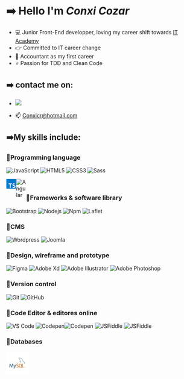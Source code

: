 # :arrow_right: Hello I'm *Conxi Cozar*

* :computer: Junior Front-End developper, loving my career shift towards [IT Academy][]
* :point_right: Committed to IT career change
* :money_with_wings: Accountant as my first career
* :star: Passion for TDD and Clean Code

## :arrow_right: contact me on:

- [<img src="https://img.shields.io/badge/linkedin-%2312100E.svg?&style=for-the-badge&logo=linkedin&logoColor=white&color=blue" />](https://www.linkedin.com/in/conxicr/)

- 📫 Conxicr@hotmail.com

## :arrow_right:**My skills include:**

### :pushpin:Programming language

![JavaScript](https://img.shields.io/badge/-JavaScript-%23F7DF1C?style=flat-square&logo=javascript&logoColor=000000&labelColor=%23F7DF1C&color=%23FFCE5A)
![HTML5](https://img.shields.io/badge/-HTML5-%23E44D27?style=flat-square&logo=html5&logoColor=ffffff)
![CSS3](https://img.shields.io/badge/-CSS3-%231572B6?style=flat-square&logo=css3)
![Sass](https://img.shields.io/badge/-Sass-%23CC6699?style=flat-square&logo=sass&logoColor=ffffff)

<img align="left" alt="TypeScript" width="26px" src="https://raw.githubusercontent.com/github/explore/80688e429a7d4ef2fca1e82350fe8e3517d3494d/topics/typescript/typescript.png" />
<img align="left" alt="Angular" width="26px" src="https://gist.githubusercontent.com/mrcodedev/228bd1f09270d921209413d1f427e499/raw/32d17e0264bcf5151c6988af63638d4978eff660/img-angular-logo.png" /> </br>

### :pushpin:Frameworks & software library

![Bootstrap](https://img.shields.io/badge/-Bootstrap-563D7C?style=flat-square&logo=Bootstrap)
![Nodejs](https://img.shields.io/badge/-Nodejs-339933?style=flat-square&logo=Node.js&logoColor=ffffff)
![Npm](https://img.shields.io/badge/-npm-CB3837?style=flat-square&logo=npm)
<img aligh="left" alt="Laflet" width="60" src="https://rawgit.com/Leaflet/Leaflet/master/src/images/logo.svg" alt="Leaflet" />


### :pushpin:CMS
![Wordpress](https://img.shields.io/badge/-Wordpress-61DAFB?style=flat-square&logo=wordpress&logoColor=ffffff)
![Joomla](https://img.shields.io/badge/-Joomla-194c7f?style=flat-square&logo=joomla&logoColor=ffffff)

### :pushpin:Design, wireframe and prototype

![Figma](http://img.shields.io/badge/-Figma-f24e1e?style=flat-square&logo=figma&logoColor=ffffff)
![Adobe Xd](http://img.shields.io/badge/-Abode%20Xd-470137?style=flat-square&logo=adobe-xd&logoColor=ffffff)
![Adobe Illustrator](http://img.shields.io/badge/-Abode%20Illustrator-ff9934?style=flat-square&logo=adobe-illustrator&logoColor=ffffff)
![Adobe Photoshop](http://img.shields.io/badge/-Abode%20Photoshop-26C9FF?style=flat-square&logo=adobe-photoshop&logoColor=ffffff)

### :pushpin:Version control

![Git](https://img.shields.io/badge/-Git-%23F05032?style=flat-square&logo=git&logoColor=%23ffffff)
![GitHub](https://img.shields.io/badge/-GitHub-181717?style=flat-square&logo=github)

### :pushpin:Code Editor &  editores online

![VS Code](http://img.shields.io/badge/-VS%20Code-007ACC?style=flat-square&logo=visual-studio-code&logoColor=ffffff)
<img alt="Codepen" width="60" src="https://icon-library.com/images/codepen-icon/codepen-icon-15.jpg" />![Codepen]
<img alt="JSFiddle" width="60" src="https://img2.freepng.es/20180711/qqa/kisspng-jsfiddle-logo-encapsulated-postscript-fiddle-5b45e0ba1d0df8.851842231531306170119.jpg" /> ![JSFiddle][] 


### :pushpin:Databases
 <img alt="MySQL" width="60" src="https://raw.githubusercontent.com/github/explore/80688e429a7d4ef2fca1e82350fe8e3517d3494d/topics/mysql/mysql.png" />


[IT Academy]: https://www.barcelonactiva.cat/itacademy
[Codepen]: https://codepen.io/
[JSFiddle]: https://jsfiddle.net/








<!--


<img align="left" alt="HTML5" width="26px" src="https://raw.githubusercontent.com/github/explore/80688e429a7d4ef2fca1e82350fe8e3517d3494d/topics/html/html.png" />
<img align="left" alt="CSS3" width="26px" src="https://raw.githubusercontent.com/github/explore/80688e429a7d4ef2fca1e82350fe8e3517d3494d/topics/css/css.png" />
<img align="left" alt="Sass" width="26px" src="https://raw.githubusercontent.com/github/explore/80688e429a7d4ef2fca1e82350fe8e3517d3494d/topics/sass/sass.png" />
<img align="left" alt="Bootstrap" width="26px" src="https://raw.githubusercontent.com/github/explore/80688e429a7d4ef2fca1e82350fe8e3517d3494d/topics/bootstrap/bootstrap.png" />
<img align="left" alt="JavaScript" width="26px" src="https://raw.githubusercontent.com/github/explore/80688e429a7d4ef2fca1e82350fe8e3517d3494d/topics/javascript/javascript.png" />
<img align="left" alt="TypeScript" width="26px" src="https://raw.githubusercontent.com/github/explore/80688e429a7d4ef2fca1e82350fe8e3517d3494d/topics/typescript/typescript.png" />
<img align="left" alt="Angular" width="26px" src="https://gist.githubusercontent.com/mrcodedev/228bd1f09270d921209413d1f427e499/raw/32d17e0264bcf5151c6988af63638d4978eff660/img-angular-logo.png" />
<img align="left" alt="Node.js" width="26px" src="https://raw.githubusercontent.com/github/explore/80688e429a7d4ef2fca1e82350fe8e3517d3494d/topics/nodejs/nodejs.png" />
<img align="left" alt="MySQL" width="26px" src="https://raw.githubusercontent.com/github/explore/80688e429a7d4ef2fca1e82350fe8e3517d3494d/topics/mysql/mysql.png" />
<img align="left" alt="Visual Studio Code" width="26px" src="https://raw.githubusercontent.com/github/explore/80688e429a7d4ef2fca1e82350fe8e3517d3494d/topics/visual-studio-code/visual-studio-code.png" />
<img align="left" alt="Git" width="26px" src="https://raw.githubusercontent.com/github/explore/80688e429a7d4ef2fca1e82350fe8e3517d3494d/topics/git/git.png" />
<img align="left" alt="GitHub" width="26px" src="https://raw.githubusercontent.com/github/explore/78df643247d429f6cc873026c0622819ad797942/topics/github/github.png" />
<img align="left" alt="Terminal" width="26px" src="https://raw.githubusercontent.com/github/explore/80688e429a7d4ef2fca1e82350fe8e3517d3494d/topics/terminal/terminal.png" />
<img align="left" alt="Figma" width="26px" src="https://raw.githubusercontent.com/github/explore/05d0f0dfceafd861bdf2b53559399dae7b2e2d8b/topics/figma/figma.png" />

**ConxiCR/ConxiCR** is a ✨ _special_ ✨ repository because its `README.md` (this file) appears on your GitHub profile.
Here are some ideas to get you started:

- 🔭 I’m currently working on ...
- 🌱 I’m currently learning ...
- 👯 I’m looking to collaborate on ...
- 🤔 I’m looking for help with ...
- 💬 Ask me about ...
- 📫 How to reach me: ...
- 😄 Pronouns: ...
- ⚡ Fun fact: ...
-->
